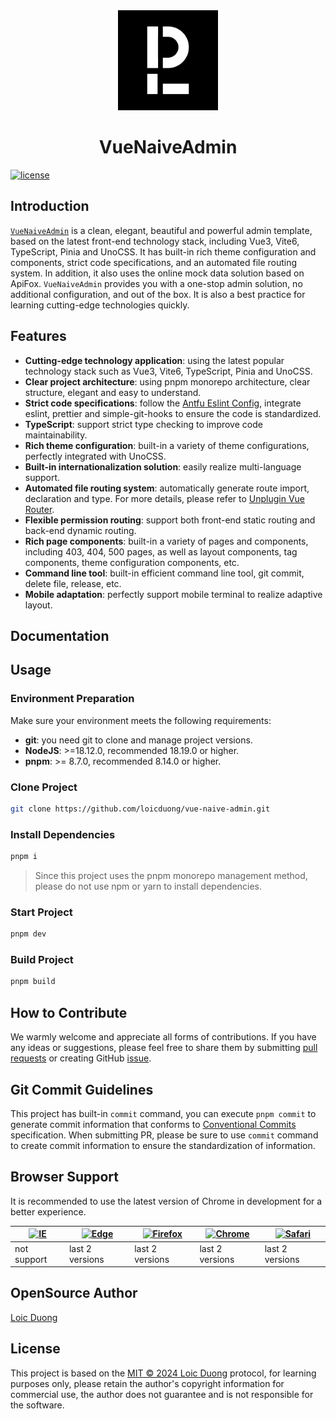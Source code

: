 <div align="center">
 <img src="./public/favicon.svg" width="160" />
 <h1>VueNaiveAdmin</h1>
</div>

[![license](https://img.shields.io/badge/license-MIT-green.svg)](./LICENSE)

## Introduction

[`VueNaiveAdmin`](https://github.com/loicduong/vue-naive-admin) is a clean, elegant, beautiful and powerful admin template, based on the latest front-end technology stack, including Vue3, Vite6, TypeScript, Pinia and UnoCSS. It has built-in rich theme configuration and components, strict code specifications, and an automated file routing system. In addition, it also uses the online mock data solution based on ApiFox. `VueNaiveAdmin` provides you with a one-stop admin solution, no additional configuration, and out of the box. It is also a best practice for learning cutting-edge technologies quickly.

## Features

- **Cutting-edge technology application**: using the latest popular technology stack such as Vue3, Vite6, TypeScript, Pinia and UnoCSS.
- **Clear project architecture**: using pnpm monorepo architecture, clear structure, elegant and easy to understand.
- **Strict code specifications**: follow the [Antfu Eslint Config](https://eslint-config.antfu.me/), integrate eslint, prettier and simple-git-hooks to ensure the code is standardized.
- **TypeScript**: support strict type checking to improve code maintainability.
- **Rich theme configuration**: built-in a variety of theme configurations, perfectly integrated with UnoCSS.
- **Built-in internationalization solution**: easily realize multi-language support.
- **Automated file routing system**: automatically generate route import, declaration and type. For more details, please refer to [Unplugin Vue Router](https://github.com/posva/unplugin-vue-router).
- **Flexible permission routing**: support both front-end static routing and back-end dynamic routing.
- **Rich page components**: built-in a variety of pages and components, including 403, 404, 500 pages, as well as layout components, tag components, theme configuration components, etc.
- **Command line tool**: built-in efficient command line tool, git commit, delete file, release, etc.
- **Mobile adaptation**: perfectly support mobile terminal to realize adaptive layout.

## Documentation

## Usage

### Environment Preparation

Make sure your environment meets the following requirements:

- **git**: you need git to clone and manage project versions.
- **NodeJS**: >=18.12.0, recommended 18.19.0 or higher.
- **pnpm**: >= 8.7.0, recommended 8.14.0 or higher.

### Clone Project

```bash
git clone https://github.com/loicduong/vue-naive-admin.git
```

### Install Dependencies

```bash
pnpm i
```

> Since this project uses the pnpm monorepo management method, please do not use npm or yarn to install dependencies.

### Start Project

```bash
pnpm dev
```

### Build Project

```bash
pnpm build
```

## How to Contribute

We warmly welcome and appreciate all forms of contributions. If you have any ideas or suggestions, please feel free to share them by submitting [pull requests](https://github.com/loicduong/vue-naive-admin/pulls) or creating GitHub [issue](https://github.com/loicduong/vue-naive-admin/issues/new).

## Git Commit Guidelines

This project has built-in `commit` command, you can execute `pnpm commit` to generate commit information that conforms to [Conventional Commits](https://www.conventionalcommits.org/) specification. When submitting PR, please be sure to use `commit` command to create commit information to ensure the standardization of information.

## Browser Support

It is recommended to use the latest version of Chrome in development for a better experience.

| [<img src="https://raw.githubusercontent.com/alrra/browser-logos/master/src/archive/internet-explorer_9-11/internet-explorer_9-11_48x48.png" alt="IE" width="24px" height="24px"  />](http://godban.github.io/browsers-support-badges/) | [<img src="https://raw.githubusercontent.com/alrra/browser-logos/master/src/edge/edge_48x48.png" alt=" Edge" width="24px" height="24px" />](http://godban.github.io/browsers-support-badges/) | [<img src="https://raw.githubusercontent.com/alrra/browser-logos/master/src/firefox/firefox_48x48.png" alt="Firefox" width="24px" height="24px" />](http://godban.github.io/browsers-support-badges/) | [<img src="https://raw.githubusercontent.com/alrra/browser-logos/master/src/chrome/chrome_48x48.png" alt="Chrome" width="24px" height="24px" />](http://godban.github.io/browsers-support-badges/) | [<img src="https://raw.githubusercontent.com/alrra/browser-logos/master/src/safari/safari_48x48.png" alt="Safari" width="24px" height="24px" />](http://godban.github.io/browsers-support-badges/) |
| --------------------------------------------------------------------------------------------------------------------------------------------------------------------------------------------------------------------------------------- | --------------------------------------------------------------------------------------------------------------------------------------------------------------------------------------------- | ----------------------------------------------------------------------------------------------------------------------------------------------------------------------------------------------------- | -------------------------------------------------------------------------------------------------------------------------------------------------------------------------------------------------- | -------------------------------------------------------------------------------------------------------------------------------------------------------------------------------------------------- |
| not support                                                                                                                                                                                                                             | last 2 versions                                                                                                                                                                               | last 2 versions                                                                                                                                                                                       | last 2 versions                                                                                                                                                                                    | last 2 versions                                                                                                                                                                                    |

## OpenSource Author

[Loic Duong](https://github.com/loicduong)

## License

This project is based on the [MIT © 2024 Loic Duong](./LICENSE) protocol, for learning purposes only, please retain the author's copyright information for commercial use, the author does not guarantee and is not responsible for the software.
